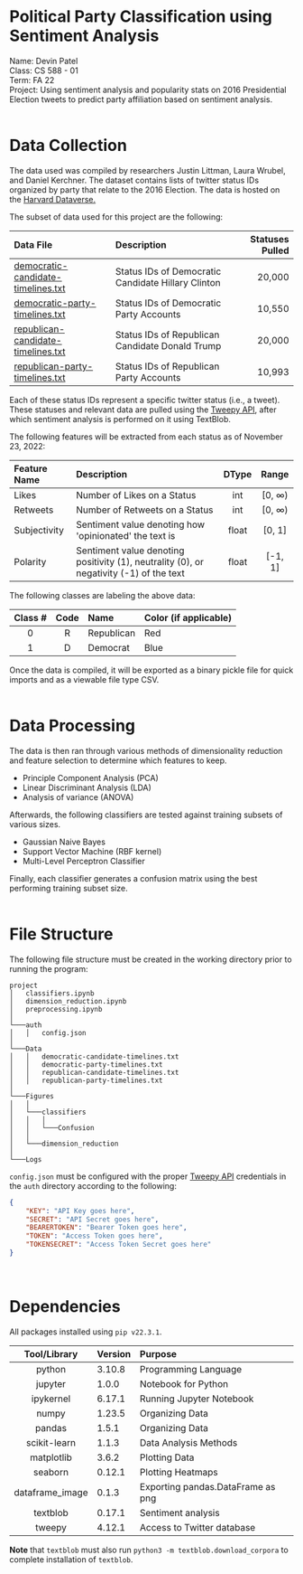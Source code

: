 # Political Party Classification using Sentiment Analysis

Name:       Devin Patel  
Class:      CS 588 - 01  
Term:       FA 22  
Project:    Using sentiment analysis and popularity stats
            on 2016 Presidential Election tweets to predict
            party affiliation based on sentiment analysis.  
<br>


# Data Collection

The data used was compiled by researchers Justin Littman, Laura Wrubel, and Daniel Kerchner. The dataset contains lists of twitter status IDs organized by party that relate to the 2016 Election. The data is hosted on the [Harvard Dataverse.](dataverse.harvard.edu/dataset.xhtml?persistentId=doi:10.7910/DVN/PDI7IN)  

The subset of data used for this project are the following:

| Data File                          |  Description  | Statuses Pulled |
| :---                               |  :---        |      -----:     |
| [democratic-candidate-timelines.txt](https://dataverse.harvard.edu/file.xhtml?persistentId=doi:10.7910/DVN/PDI7IN/KLFZRI&version=3.0) |  Status IDs of Democratic Candidate Hillary Clinton      |      20,000     |
| [democratic-party-timelines.txt](https://dataverse.harvard.edu/file.xhtml?persistentId=doi:10.7910/DVN/PDI7IN/TXWMVP&version=3.0)     |  Status IDs of Democratic Party Accounts      |      10,550     |
| [republican-candidate-timelines.txt](https://dataverse.harvard.edu/file.xhtml?persistentId=doi:10.7910/DVN/PDI7IN/PDQIEW&version=3.0) |  Status IDs of Republican Candidate Donald Trump      |      20,000     |
| [republican-party-timelines.txt](https://dataverse.harvard.edu/file.xhtml?persistentId=doi:10.7910/DVN/PDI7IN/A9OIZQ&version=3.0)     |  Status IDs of Republican Party Accounts      |      10,993     |

Each of these status IDs represent a specific twitter status (i.e., a tweet). These statuses and relevant data are pulled using the [Tweepy API](developer.twitter.com), after which sentiment analysis is performed on it using TextBlob.  

The following features will be extracted from each status as of November 23, 2022:  

|  Feature Name  |  Description                    |   DType | Range |
|  :-----------  |  :----------                    |   :--:  | :---:|
|  Likes         |  Number of Likes on a Status    |   int   | [0, &infin;) |
|  Retweets      |  Number of Retweets on a Status |   int   | [0, &infin;) |
|  Subjectivity  |  Sentiment value denoting how 'opinionated' the text is |  float       | [0, 1] |
|  Polarity      |  Sentiment value denoting positivity (1), neutrality (0), or negativity (-1) of the text | float | [-1, 1] |


The following classes are labeling the above data:  

|  Class #  |  Code  |  Name  |  Color (if applicable)  |
|  :-----:  |  :--:  |  :---  |  :--------------------  |
|  0        |  R     |  Republican  |  Red              |
|  1        |  D     |  Democrat    |  Blue             |

Once the data is compiled, it will be exported as a binary pickle file for quick imports and as a viewable file type CSV.  
<br>

# Data Processing

The data is then ran through various methods of dimensionality reduction and feature selection to determine which features to keep.  
- Principle Component Analysis (PCA)
- Linear Discriminant Analysis (LDA)
- Analysis of variance (ANOVA)

Afterwards, the following classifiers are tested against training subsets of various sizes.
- Gaussian Naive Bayes
- Support Vector Machine (RBF kernel)
- Multi-Level Perceptron Classifier

Finally, each classifier generates a confusion matrix using the best performing training subset size.  
<br>

# File Structure
The following file structure must be created in the working directory prior to running the program:
```
project
│   classifiers.ipynb
│   dimension_reduction.ipynb
│   preprocessing.ipynb
│
└───auth
│   │   config.json
│   
└───Data
│   │   democratic-candidate-timelines.txt
│   │   democratic-party-timelines.txt
│   │   republican-candidate-timelines.txt
│   │   republican-party-timelines.txt
│
└───Figures
│   │
│   └───classifiers
│   │   │
│   │   └───Confusion
│   │
│   └───dimension_reduction
│
└───Logs
```

`config.json` must be configured with the proper [Tweepy API](developer.twitter.com) credentials in the `auth` directory according to the following:  
```json
{
    "KEY": "API Key goes here",
    "SECRET": "API Secret goes here",
    "BEARERTOKEN": "Bearer Token goes here",
    "TOKEN": "Access Token goes here",
    "TOKENSECRET": "Access Token Secret goes here"
}
```

<br>

# Dependencies
All packages installed using `pip v22.3.1`.

|  Tool/Library  |  Version  |  Purpose  |
|  :----------:  |  :------  |  :------  |
|  python        |  3.10.8   |  Programming Language |
|  jupyter       |  1.0.0    |  Notebook for Python  |
|  ipykernel     |  6.17.1   |  Running Jupyter Notebook |
|  numpy         |  1.23.5   |  Organizing Data  |
|  pandas        |  1.5.1    |  Organizing Data  |
|  scikit-learn  |  1.1.3    |  Data Analysis Methods  |
|  matplotlib    |  3.6.2    |  Plotting Data  |
|  seaborn       |  0.12.1   |  Plotting Heatmaps  |
|  dataframe_image  |  0.1.3 |  Exporting pandas.DataFrame as png  |
|  textblob      |  0.17.1   |  Sentiment analysis  |
|  tweepy        |  4.12.1   |  Access to Twitter database  |

**Note** that `textblob` must also run `python3 -m textblob.download_corpora` to complete installation of `textblob`.
